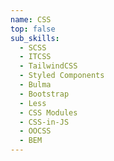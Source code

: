 ```yaml
---
name: CSS
top: false
sub_skills:
  - SCSS
  - ITCSS
  - TailwindCSS
  - Styled Components
  - Bulma
  - Bootstrap
  - Less
  - CSS Modules
  - CSS-in-JS
  - OOCSS
  - BEM
---
```

